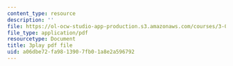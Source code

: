 ```yaml
---
content_type: resource
description: ''
file: https://ol-ocw-studio-app-production.s3.amazonaws.com/courses/3-091sc-introduction-to-solid-state-chemistry-fall-2010/a06dbe72fa9813907fb01a8e2a596792_NuoT9XPOjJ0.pdf
file_type: application/pdf
resourcetype: Document
title: 3play pdf file
uid: a06dbe72-fa98-1390-7fb0-1a8e2a596792
---
```

